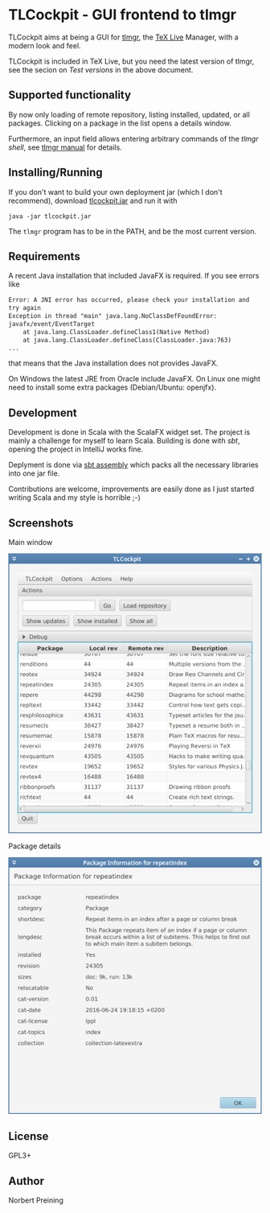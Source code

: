 TLCockpit - GUI frontend to tlmgr
=================================

TLCockpit aims at being a GUI for [tlmgr](https://www.tug.org/texlive/tlmgr.html), the [TeX Live](https://www.tug.org/texlive/) Manager, with a modern look and feel.

TLCockpit is included in TeX Live, but you need the latest version of tlmgr, see the secion on <em>Test versions</em> in the above document.

Supported functionality
-----------------------

By now only loading of remote repository, listing installed, updated, 
or all packages. Clicking on a package in the list opens a details
window.

Furthermore, an input field allows entering arbitrary commands of the
*tlmgr shell*, see [tlmgr manual](https://www.tug.org/texlive/doc/tlmgr.html#shell) for details.

Installing/Running
------------------

If you don't want to build your own deployment jar (which I don't recommend),
download [tlcockpit.jar](jar/tlcockpit.jar) and run it with

```
java -jar tlcockpit.jar
```

The `tlmgr` program has to be in the PATH, and be the most current version.

Requirements
------------
A recent Java installation that included JavaFX is required. If you see
errors like
```
Error: A JNI error has occurred, please check your installation and try again
Exception in thread "main" java.lang.NoClassDefFoundError: javafx/event/EventTarget
	at java.lang.ClassLoader.defineClass1(Native Method)
	at java.lang.ClassLoader.defineClass(ClassLoader.java:763)
...
```
that means that the Java installation does not provides JavaFX.

On Windows the latest JRE from Oracle include JavaFX. On Linux one might
need to install some extra packages (Debian/Ubuntu: openjfx).

Development
-----------

Development is done in Scala with the ScalaFX widget set. The project is
mainly a challenge for myself to learn Scala. Building is done with *sbt*,
opening the project in IntelliJ works fine.

Deplyment is done via [sbt assembly](https://github.com/sbt/sbt-assembly)
which packs all the necessary libraries into one jar file.

Contributions are welcome, improvements are easily done as I just started
writing Scala and my style is horrible ;-)

Screenshots
-----------

Main window

![Main window](screenshots/mainwindow.png)

Package details

![Package details](screenshots/pkg-details.png)


License
-------

GPL3+


Author
------

Norbert Preining


